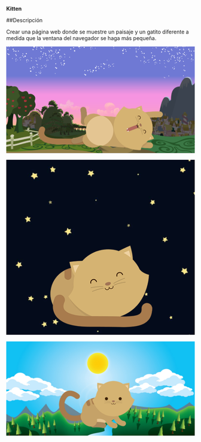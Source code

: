 **Kitten**

##Descripción

Crear una página web donde se muestre un paisaje y un gatito diferente a medida que la ventana del navegador se haga más pequeña.

![Imagen de referencia de la página](assets/images/kitten-dawn.png)

![Imagen de referencia de la página](assets/images/kitten-night.png)

![Imagen de referencia de la página](assets/images/kitten-sunnyday.png)
